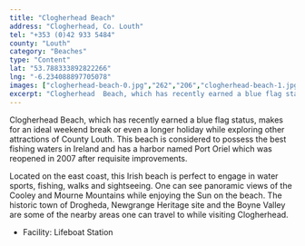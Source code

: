 ```yaml
---
title: "Clogherhead Beach"
address: "Clogherhead, Co. Louth"
tel: "+353 (0)42 933 5484"
county: "Louth"
category: "Beaches"
type: "Content"
lat: "53.788333892822266"
lng: "-6.234088897705078"
images: ["clogherhead-beach-0.jpg","262","206","clogherhead-beach-1.jpg","500","333","clogherhead-beach-2.jpg","320","240","clogherhead-beach-5.jpg","500","375","clogherhead-beach-7.jpg","500","375","clogherhead-beach-8.jpg","240","160"]
excerpt: "Clogherhead  Beach, which has recently earned a blue flag status, makes for an ideal weekend  break or even a longer holiday while exploring other att..."
---
```

<p>Clogherhead  Beach, which has recently earned a blue flag status, makes for an ideal weekend  break or even a longer holiday while exploring other attractions of County  Louth. This beach is considered to possess the best fishing waters in Ireland  and has a harbor named Port Oriel which was reopened in 2007 after requisite  improvements.    </p>
<p>Located  on the east coast, this Irish beach is perfect to engage in water sports,  fishing, walks and sightseeing. One can see panoramic views of the Cooley and  Mourne Mountains while enjoying the Sun on the beach. The historic town of  Drogheda, Newgrange Heritage site and the Boyne Valley are some of the nearby  areas one can travel to while visiting Clogherhead.  </p>
<ul>
  <li>Facility: Lifeboat Station</li>
</ul>